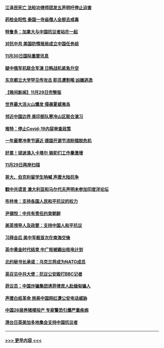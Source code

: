 #### [江泽民死亡 法轮功律师团发五声明吁停止迫害](../pages/prog202/a103587308.md?t=12010051) 
#### [药检全阳性 泰国一寺庙僧人全部去戒毒](../pages/prog202/a103587172.md?t=12010051) 
#### [特鲁多：加拿大与中国抗议者站在一起](../pages/prog202/a103587169.md?t=12010051) 
#### [对抗中共 美国防情报局成立中国任务组](../pages/prog202/a103587163.md?t=12010051) 
#### [11月30日国际重要讯息](../pages/prog202/a103587181.md?t=12010051) 
#### [疑中俄军机联合军演 日韩战机紧急升空](../pages/prog202/a103587061.md?t=12010051) 
#### [东京都立大学罕见传攻击 职员遭割喉 凶嫌逃逸](../pages/prog202/a103587011.md?t=12010051) 
#### [【晚间新闻】11月29日完整版](../pages/prog202/a103586902.md?t=12010051) 
#### [世界最大活火山爆发 侵袭夏威夷岛](../pages/prog202/a103586924.md?t=12010051) 
#### [邻近中国边界 美印部队寒冷山区联合演习](../pages/prog202/a103586897.md?t=12010051) 
#### [推特：停止Covid-19内容审查政策](../pages/prog202/a103586680.md?t=12010051) 
#### [一年最寒冷季节逼近 德国开源节流盼摆脱危机](../pages/prog202/a103586845.md?t=12010051) 
#### [好累！球迷涌入卡塔尔 骆驼们工作量激增](../pages/prog202/a103586752.md?t=12010051) 
#### [11月29日两岸扫描](../pages/prog202/a103586740.md?t=12010051) 
#### [哥大、伯克利留学生呐喊 声援大陆抗争](../pages/prog202/a103586742.md?t=12010051) 
#### [戳中共谎言 澳大利亚和马尔代夫声明未参加印度洋论坛](../pages/prog202/a103586609.md?t=12010051) 
#### [布林肯：支持各国人民和平抗议的权力](../pages/prog202/a103586558.md?t=12010051) 
#### [尹锡悦：中共有责任约束朝鲜](../pages/prog202/a103586465.md?t=12010051) 
#### [美英领导人及政要：支持中国人和平抗议](../pages/prog202/a103586469.md?t=12010051) 
#### [习拜会后 美中军舰首次在南海交锋](../pages/prog202/a103586399.md?t=12010051) 
#### [英中黄金时代结束 中广核被踢出核电计划](../pages/prog202/a103586304.md?t=12010051) 
#### [北约秘书长承诺：乌克兰将成为NATO成员](../pages/prog202/a103586377.md?t=12010051) 
#### [英召见中共大使：抗议公安殴打BBC记者](../pages/prog202/a103586300.md?t=12010051) 
#### [菲议员：中国诈骗集团诱菲律宾人赴缅甸骗人](../pages/prog202/a103586285.md?t=12010051) 
#### [声援白纸革命 旅美中国网红遭公安电话威胁](../pages/prog202/a103586277.md?t=12010051) 
#### [中国26层养猪楼投产 专家警恐引爆严重疾病](../pages/prog202/a103586194.md?t=12010051) 
#### [港台日英美加多地集会支持中国抗议者](../pages/prog202/a103586188.md?t=12010051) 

----
#### [ >>> 更早内容 <<< ](../indexes/prog202-earlier.md)

